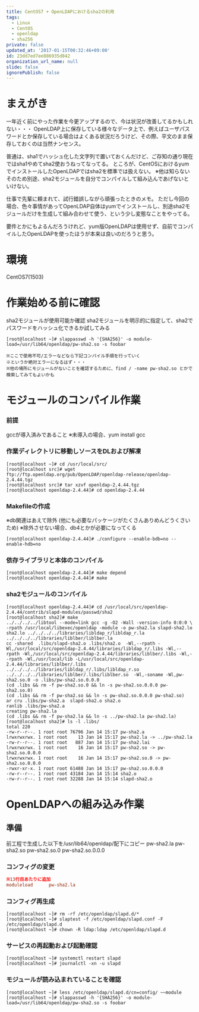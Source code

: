 ```yaml
---
title: CentOS7 + OpenLDAPにおけるsha2の利用
tags:
  - Linux
  - CentOS
  - openldap
  - sha256
private: false
updated_at: '2017-01-15T00:32:46+09:00'
id: 23dd7ed7ee886935d842
organization_url_name: null
slide: false
ignorePublish: false
---
```

# まえがき
一年近く前にやった作業を今更アップするので、今は状況が改善してるかもしれない・・・
OpenLDAP上に保存している様々なデータ上で、例えばユーザパスワードとか保存している場合はよくある状況だろうけど、その際、平文のまま保存しておくのは当然ナンセンス。

普通は、sha1でハッシュ化した文字列で置いておくんだけど、ご存知の通り現在ではsha1やめてsha2使おうねってなってる。
ところが、CentOSにおけるyumでインストールしたOpenLDAPではsha2を標準では扱えない。
※他は知らない
そのため別途、sha2モジュールを自分でコンパイルして組み込んであげないといけない。

仕事で先輩に頼まれて、試行錯誤しながら頑張ったときのメモ。
ただし今回の場合、色々事情があってOpenLDAP自体はyumでインストールし、別途sha2モジュールだけを生成して組み合わせて使う、という少し変態なことをやってる。

要件とかにもよるんだろうけれど、yum版OpenLDAPは使用せず、自前でコンパイルしたOpenLDAPを使ったほうが本来は良いのだろうと思う。


# 環境
CentOS7(1503)

# 作業始める前に確認
sha2モジュールが使用可能か確認
sha2モジュールを明示的に指定して、sha2でパスワードをハッシュ化できるか試してみる

```shell-session
[root@localhost ~]# slappasswd -h '{SHA256}' -o module-load=/usr/lib64/openldap/pw-sha2.so -s foobar

※ここで使用不可/エラーなどなら下記コンパイル手順を行っていく
※というか絶対エラーになるはず・・・
※他の場所にモジュールがないことを確認するために、find / -name pw-sha2.so とかで検索してみてもよいかも
```

# モジュールのコンパイル作業

### 前提
gccが導入済みであること
※未導入の場合、yum install gcc

### 作業ディレクトリに移動しソースをDLおよび解凍

```shell-session
[root@localhost ~]# cd /usr/local/src/
[root@localhost src]# wget ftp://ftp.openldap.org/pub/OpenLDAP/openldap-release/openldap-2.4.44.tgz
[root@localhost src]# tar xzvf openldap-2.4.44.tgz
[root@localhost openldap-2.4.44]# cd openldap-2.4.44
```

### Makefileの作成
※db関連はあえて除外 (他にも必要なパッケージがたくさんありめんどうくさいため)
※除外させない場合、db4とかが必要になってくる

```shell-session
[root@localhost openldap-2.4.44]# ./configure --enable-bdb=no --enable-hdb=no
```

### 依存ライブラリと本体のコンパイル

```shell-session
[root@localhost openldap-2.4.44]# make depend
[root@localhost openldap-2.4.44]# make
```

### sha2モジュールのコンパイル

```shell-session
[root@localhost openldap-2.4.44]# cd /usr/local/src/openldap-2.4.44/contrib/slapd-modules/passwd/sha2
[root@localhost sha2]# make
../../../../libtool --mode=link gcc -g -O2 -Wall -version-info 0:0:0 \
-rpath /usr/local/libexec/openldap -module -o pw-sha2.la slapd-sha2.lo sha2.lo ../../../../libraries/libldap_r/libldap_r.la ../../../../libraries/liblber/liblber.la
cc -shared  .libs/slapd-sha2.o .libs/sha2.o  -Wl,--rpath -Wl,/usr/local/src/openldap-2.4.44/libraries/libldap_r/.libs -Wl,--rpath -Wl,/usr/local/src/openldap-2.4.44/libraries/liblber/.libs -Wl,--rpath -Wl,/usr/local/lib -L/usr/local/src/openldap-2.4.44/libraries/liblber/.libs ../../../../libraries/libldap_r/.libs/libldap_r.so ../../../../libraries/liblber/.libs/liblber.so  -Wl,-soname -Wl,pw-sha2.so.0 -o .libs/pw-sha2.so.0.0.0
(cd .libs && rm -f pw-sha2.so.0 && ln -s pw-sha2.so.0.0.0 pw-sha2.so.0)
(cd .libs && rm -f pw-sha2.so && ln -s pw-sha2.so.0.0.0 pw-sha2.so)
ar cru .libs/pw-sha2.a  slapd-sha2.o sha2.o
ranlib .libs/pw-sha2.a
creating pw-sha2.la
(cd .libs && rm -f pw-sha2.la && ln -s ../pw-sha2.la pw-sha2.la)
[root@localhost sha2]# ls -l .libs/
total 220
-rw-r--r--. 1 root root 76796 Jan 14 15:17 pw-sha2.a
lrwxrwxrwx. 1 root root    13 Jan 14 15:17 pw-sha2.la -> ../pw-sha2.la
-rw-r--r--. 1 root root   887 Jan 14 15:17 pw-sha2.lai
lrwxrwxrwx. 1 root root    16 Jan 14 15:17 pw-sha2.so -> pw-sha2.so.0.0.0
lrwxrwxrwx. 1 root root    16 Jan 14 15:17 pw-sha2.so.0 -> pw-sha2.so.0.0.0
-rwxr-xr-x. 1 root root 61488 Jan 14 15:17 pw-sha2.so.0.0.0
-rw-r--r--. 1 root root 43184 Jan 14 15:14 sha2.o
-rw-r--r--. 1 root root 32288 Jan 14 15:14 slapd-sha2.o
```


# OpenLDAPへの組み込み作業

## 準備
前工程で生成した以下を/usr/lib64/openldap/配下にコピー
pw-sha2.la
pw-sha2.so
pw-sha2.so.0
pw-sha2.so.0.0.0

### コンフィグの変更

```shell-session:slapd.conf
※13行目あたりに追加
moduleload      pw-sha2.la
```

### コンフィグ再生成

```shell-session
[root@localhost ~]# rm -rf /etc/openldap/slapd.d/*
[root@localhost ~]# slaptest -f /etc/openldap/slapd.conf -F /etc/openldap/slapd.d
[root@localhost ~]# chown -R ldap:ldap /etc/openldap/slapd.d
```

### サービスの再起動および起動確認

```shell-session
[root@localhost ~]# systemctl restart slapd
[root@localhost ~]# journalctl -xn -u slapd
```

### モジュールが読み込まれていることを確認

```shell-session
[root@localhost ~]# less /etc/openldap/slapd.d/cn=config/ ~~module
[root@localhost ~]# slappasswd -h '{SHA256}' -o module-load=/usr/lib64/openldap/pw-sha2.so -s foobar
```

